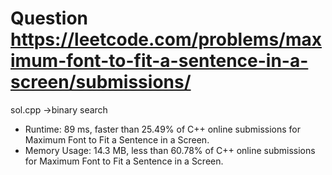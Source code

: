 # Question https://leetcode.com/problems/maximum-font-to-fit-a-sentence-in-a-screen/submissions/
sol.cpp
->binary search
* Runtime: 89 ms, faster than 25.49% of C++ online submissions for Maximum Font to Fit a Sentence in a Screen.
* Memory Usage: 14.3 MB, less than 60.78% of C++ online submissions for Maximum Font to Fit a Sentence in a Screen.
